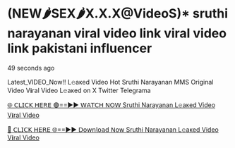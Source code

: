 
# (NEW🌶SEX🌶X.X.X@VideoS)* sruthi narayanan viral video link viral video link pakistani influencer

49 seconds ago

Latest_VIDEO_Now!! L𝚎aᴋed Video Hot Sruthi Narayanan MMS Original Video V𝐢ral Video L𝚎aᴋed on X Twitter Telegrama

[🌐 𝖢𝖫𝖨𝖢𝖪 𝖧𝖤𝖱𝖤 🟢==►► 𝖶𝖠𝖳𝖢𝖧 𝖭𝖮𝖶 Sruthi Narayanan L𝚎aᴋed Video V𝐢ral Video](https://wtach.club/leakvideo/?n)

[🔴 𝖢𝖫𝖨𝖢𝖪 𝖧𝖤𝖱𝖤 🌐==►► 𝖣𝗈𝗐𝗇𝗅𝗈𝖺𝖽 𝖭𝗈𝗐 Sruthi Narayanan L𝚎aᴋed Video V𝐢ral Video](https://wtach.club/leakvideo/?n)

